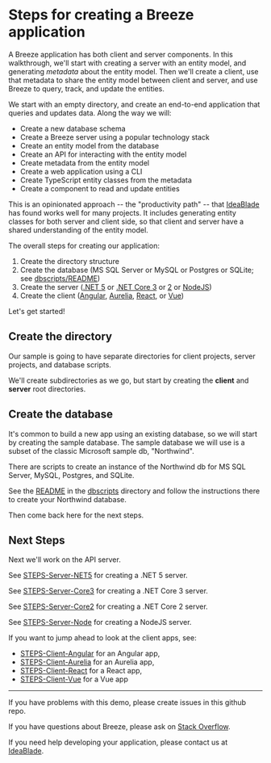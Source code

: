 # Steps for creating a Breeze application

A Breeze application has both client and server components.  In this walkthrough,
we'll start with creating a server with an entity model, and generating _metadata_ 
about the entity model.  Then we'll create a client, use that metadata to 
share the entity model between client and server, and use Breeze to query, track,
and update the entities.

We start with an empty directory, and create an end-to-end application that
queries and updates data.  Along the way we will:

- Create a new database schema
- Create a Breeze server using a popular technology stack
- Create an entity model from the database
- Create an API for interacting with the entity model
- Create metadata from the entity model
- Create a web application using a CLI
- Create TypeScript entity classes from the metadata
- Create a component to read and update entities

This is an opinionated approach -- the "productivity path" -- that 
[IdeaBlade](https://www.ideablade.com/) has found works well for many projects.  It includes generating entity classes for both server and client side, so that client and server have a shared understanding of the entity model.

The overall steps for creating our application:

1. Create the directory structure
2. Create the database (MS SQL Server or MySQL or Postgres or SQLite; see [dbscripts/README](./dbscripts/README.md))
3. Create the server ([.NET 5](server/STEPS-Server-NET5.md) or [.NET Core 3](server/STEPS-Server-Core3.md) or [2](server/STEPS-Server-Core2.md) or [NodeJS](server/STEPS-Server-Node.md))
4. Create the client ([Angular](client/STEPS-Client-Angular.md), [Aurelia](client/STEPS-Client-Aurelia.md), [React](client/STEPS-Client-React.md), or [Vue](client/STEPS-Client-Vue.md))

Let's get started!

## Create the directory

Our sample is going to have separate directories for client projects, server projects, and database scripts.  

We'll create subdirectories as we go, but start by creating the **client** and **server** root directories.

## Create the database

It's common to build a new app using an existing database, so we will start by
creating the sample database.  The sample database we will use is a subset of the 
classic Microsoft sample db, "Northwind".  

There are scripts to create an instance of the Northwind db for MS SQL Server, MySQL, Postgres, and SQLite.

See the [README](./dbscripts/README.md) in the [dbscripts](./dbscripts) directory and follow the instructions there to create your Northwind database.

Then come back here for the next steps.

## Next Steps

Next we'll work on the API server.  

See [STEPS-Server-NET5](server/STEPS-Server-NET5.md) for creating a .NET 5 server.

See [STEPS-Server-Core3](server/STEPS-Server-Core3.md) for creating a .NET Core 3 server.

See [STEPS-Server-Core2](server/STEPS-Server-Core2.md) for creating a .NET Core 2 server.

See [STEPS-Server-Node](server/STEPS-Server-Node.md) for creating a NodeJS server.

If you want to jump ahead to look at the client apps, see:

- [STEPS-Client-Angular](client/STEPS-Client-Angular.md) for an Angular app,
- [STEPS-Client-Aurelia](client/STEPS-Client-Aurelia.md) for an Aurelia app,
- [STEPS-Client-React](client/STEPS-Client-React.md) for a React app,
- [STEPS-Client-Vue](client/STEPS-Client-Vue.md) for a Vue app

<hr>

If you have problems with this demo, please create issues in this github repo.

If you have questions about Breeze, please ask on [Stack Overflow](https://stackoverflow.com/questions/tagged/breeze).

If you need help developing your application, please contact us at [IdeaBlade](mailto:info@ideablade.com).
